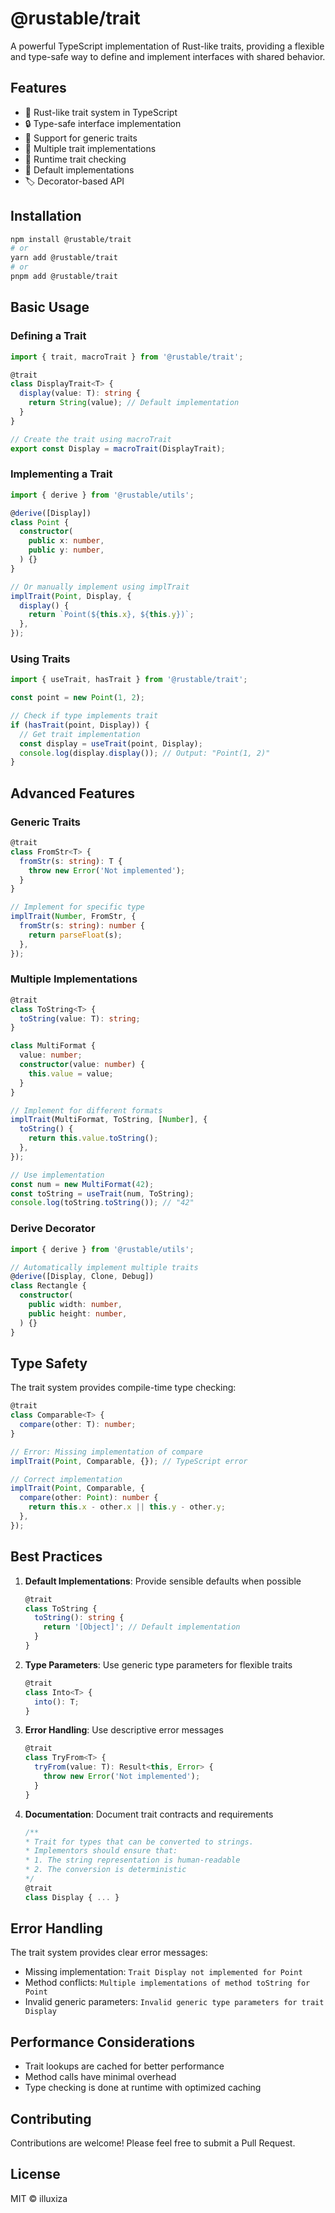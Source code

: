 # @rustable/trait

A powerful TypeScript implementation of Rust-like traits, providing a flexible and type-safe way to define and implement interfaces with shared behavior.

## Features

- 🦀 Rust-like trait system in TypeScript
- 🔒 Type-safe interface implementation
- 💪 Support for generic traits
- 🎯 Multiple trait implementations
- 🔄 Runtime trait checking
- 🎨 Default implementations
- 🏷️ Decorator-based API

## Installation

```bash
npm install @rustable/trait
# or
yarn add @rustable/trait
# or
pnpm add @rustable/trait
```

## Basic Usage

### Defining a Trait

```typescript
import { trait, macroTrait } from '@rustable/trait';

@trait
class DisplayTrait<T> {
  display(value: T): string {
    return String(value); // Default implementation
  }
}

// Create the trait using macroTrait
export const Display = macroTrait(DisplayTrait);
```

### Implementing a Trait

```typescript
import { derive } from '@rustable/utils';

@derive([Display])
class Point {
  constructor(
    public x: number,
    public y: number,
  ) {}
}

// Or manually implement using implTrait
implTrait(Point, Display, {
  display() {
    return `Point(${this.x}, ${this.y})`;
  },
});
```

### Using Traits

```typescript
import { useTrait, hasTrait } from '@rustable/trait';

const point = new Point(1, 2);

// Check if type implements trait
if (hasTrait(point, Display)) {
  // Get trait implementation
  const display = useTrait(point, Display);
  console.log(display.display()); // Output: "Point(1, 2)"
}
```

## Advanced Features

### Generic Traits

```typescript
@trait
class FromStr<T> {
  fromStr(s: string): T {
    throw new Error('Not implemented');
  }
}

// Implement for specific type
implTrait(Number, FromStr, {
  fromStr(s: string): number {
    return parseFloat(s);
  },
});
```

### Multiple Implementations

```typescript
@trait
class ToString<T> {
  toString(value: T): string;
}

class MultiFormat {
  value: number;
  constructor(value: number) {
    this.value = value;
  }
}

// Implement for different formats
implTrait(MultiFormat, ToString, [Number], {
  toString() {
    return this.value.toString();
  },
});

// Use implementation
const num = new MultiFormat(42);
const toString = useTrait(num, ToString);
console.log(toString.toString()); // "42"
```

### Derive Decorator

```typescript
import { derive } from '@rustable/utils';

// Automatically implement multiple traits
@derive([Display, Clone, Debug])
class Rectangle {
  constructor(
    public width: number,
    public height: number,
  ) {}
}
```

## Type Safety

The trait system provides compile-time type checking:

```typescript
@trait
class Comparable<T> {
  compare(other: T): number;
}

// Error: Missing implementation of compare
implTrait(Point, Comparable, {}); // TypeScript error

// Correct implementation
implTrait(Point, Comparable, {
  compare(other: Point): number {
    return this.x - other.x || this.y - other.y;
  },
});
```

## Best Practices

1. **Default Implementations**: Provide sensible defaults when possible

   ```typescript
   @trait
   class ToString {
     toString(): string {
       return '[Object]'; // Default implementation
     }
   }
   ```

2. **Type Parameters**: Use generic type parameters for flexible traits

   ```typescript
   @trait
   class Into<T> {
     into(): T;
   }
   ```

3. **Error Handling**: Use descriptive error messages

   ```typescript
   @trait
   class TryFrom<T> {
     tryFrom(value: T): Result<this, Error> {
       throw new Error('Not implemented');
     }
   }
   ```

4. **Documentation**: Document trait contracts and requirements

   ```typescript
   /**
   * Trait for types that can be converted to strings.
   * Implementors should ensure that:
   * 1. The string representation is human-readable
   * 2. The conversion is deterministic
   */
   @trait
   class Display { ... }
   ```

## Error Handling

The trait system provides clear error messages:

- Missing implementation: `Trait Display not implemented for Point`
- Method conflicts: `Multiple implementations of method toString for Point`
- Invalid generic parameters: `Invalid generic type parameters for trait Display`

## Performance Considerations

- Trait lookups are cached for better performance
- Method calls have minimal overhead
- Type checking is done at runtime with optimized caching

## Contributing

Contributions are welcome! Please feel free to submit a Pull Request.

## License

MIT © illuxiza
